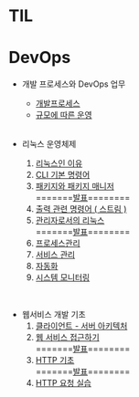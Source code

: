 # TIL


# DevOps
-  개발 프로세스와 DevOps 업무
    -    [개발프로세스](whatIsTheDevOps/개발_프로세스.md)
    -    [규모에 따른 운영](https://github.com/Hoonology/TIL/blob/main/whatIsTheDevOps/규모에_따른_운영.md)   
   </br>

- 리눅스 운영체제
    1. [리눅스인 이유]()
    2. [CLI 기본 명령어]()
    3. [패키지와 패키지 매니저]()  
    =======[발표]()========
    4. [출력 관련 명령어 ( 스트림 )]()
    5. [관리자로서의 리눅스]()  
     =======[발표]()========
    6. [프로세스관리]()
    7. [서비스 관리]()
    8. [자동화]()
    9. [시스템 모니터링]()

</br>

- 웹서비스 개발 기초  
    1. [클라이언트 - 서버 아키텍처]()
    2. [웹 서비스 접근하기]()  
    =======[발표]()========
    3. [HTTP 기초]()  
    =======[발표]()========
    4. [HTTP 요청 실습]()
